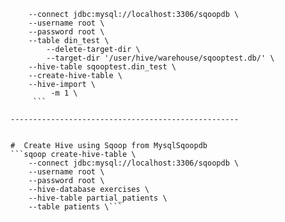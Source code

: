 


```sqoop import \
	--connect jdbc:mysql://localhost:3306/sqoopdb \
	--username root \
	--password root \
	--table din_test \
        --delete-target-dir \
        --target-dir '/user/hive/warehouse/sqooptest.db/' \
	--hive-table sqooptest.din_test \
	--create-hive-table \
	--hive-import \
         -m 1 \
	 ```

---------------------------------------------------


#  Create Hive using Sqoop from MysqlSqoopdb 
```sqoop create-hive-table \
	--connect jdbc:mysql://localhost:3306/sqoopdb \
	--username root \
	--password root \
	--hive-database exercises \
	--hive-table partial_patients \
	--table patients \```
